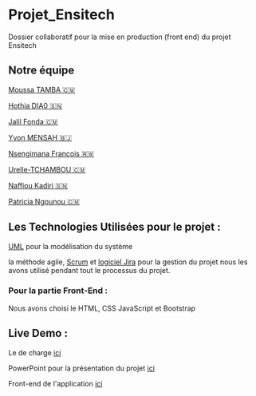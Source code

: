 # Projet_Ensitech
Dossier collaboratif pour la mise en production (front end) du projet Ensitech

## Notre équipe 

[Moussa TAMBA 🇨🇲](https://github.com/tambamoussa)

[Hothia DIA0 🇸🇳](https://github.com/hothiadiao)

[Jalil Fonda 🇨🇲](https://github.com/JalilGafar)

[Yvon MENSAH 🇧🇯](https://github.com/Yvon-30)

[Nsengimana François 🇷🇼](https://github.com/IMANA47)

[Urelle-TCHAMBOU 🇨🇲](https://github.com/Urelle-TCHAMBOU)

[Naffiou Kadiri 🇸🇳](https://github.com/Naf180)

[Patricia Ngounou 🇨🇲](https://github.com/ngounou-tp)

## Les Technologies Utilisées pour le projet :
[UML](https://www.uml.org/) pour la modélisation du système 

la méthode agile, [Scrum](https://www.scrum.org/resources/scrum-guide) et [logiciel Jira](https://gnioo.atlassian.net/jira/software/projects/EN/boards/4/backlog) pour la gestion du projet nous les avons utilisé pendant tout le processus du projet.

### Pour la partie Front-End :

Nous avons choisi le HTML, CSS JavaScript et Bootstrap 

## Live Demo :
Le de charge [ici]()

PowerPoint pour la présentation du projet [ici]()

Front-end de l'application [ici]()



